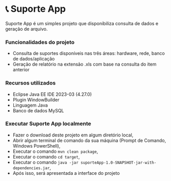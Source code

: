 # :telephone_receiver: Suporte App

Suporte App é um simples projeto que disponibiliza consulta de dados e geração de arquivo.

### Funcionalidades do projeto
- Consulta de suportes disponíveis nas três áreas: hardware, rede, banco de dados/aplicação
- Geração de relatório na extensão .xls com base na consulta do item anterior

### Recursos utilizados
- Eclipse Java EE IDE 2023-03 (4.27.0)
- Plugin WindowBuilder
- Linguagem Java
- Banco de dados MySQL

### Executar Suporte App localmente
- Fazer o download deste projeto em algum diretório local,
- Abrir algum terminal de comando da sua máquina (Prompt de Comando, Windows PowerShell),
- Executar o comando ```mvn clean package```,
- Executar o comando ```cd target```,
- Executar o comando ```java -jar suporteApp-1.0-SNAPSHOT-jar-with-dependencies.jar```,
- Após isso, será apresentada a interface do projeto
